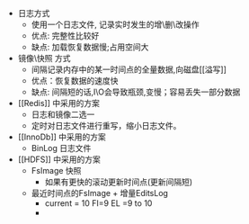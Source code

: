 - 日志方式
	- 使用一个日志文件, 记录实时发生的增\删\改操作
	- 优点: 完整性比较好
	- 缺点: 加载恢复数据慢;占用空间大
- 镜像\快照 方式
	- 间隔记录内存中的某一时间点的全量数据,向磁盘[[溢写]]
	- 优点：恢复数据的速度快
	- 缺点: 间隔短的话,I\O会导致瓶颈,变慢；容易丢失一部分数据
- [[Redis]] 中采用的方案
	- 日志和镜像二选一
	- 定时对日志文件进行重写，缩小日志文件。
- [[InnoDb]] 中采用的方案
	- BinLog 日志文件
- [[HDFS]] 中采用的方案
	- FsImage 快照
		- 如果有更快的滚动更新时间点(更新间隔短)
	- 最近时间点的FsImage + 增量EditsLog
		- current = 10 FI=9  EL =9 to 10
		-